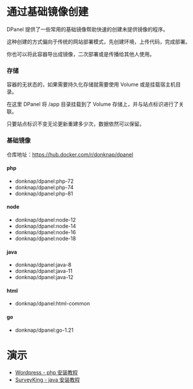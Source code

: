 # 通过基础镜像创建

DPanel 提供了一些常用的基础镜像帮助快速的创建未提供镜像的程序。

这种创建的方式偏向于传统的网站部署模式，先创建环境，上传代码，完成部署。

你也可以将此容器导出成镜像，二次部署或是传播给其他人使用。


### 存储

容器的无状态的，如果需要持久化存储就需要使用 Volume 或是挂载宿主机目录。

在这里 DPanel 将 /app 目录挂载到了 Volume 存储上，并与站点标识进行了关联。

只要站点标识不变无论更新重建多少次，数据依然可以保留。

### 基础镜像

仓库地址：https://hub.docker.com/r/donknap/dpanel

#### php

- donknap/dpanel:php-72
- donknap/dpanel:php-74
- donknap/dpanel:php-81

#### node

- donknap/dpanel:node-12
- donknap/dpanel:node-14
- donknap/dpanel:node-16
- donknap/dpanel:node-18

#### java

- donknap/dpanel:java-8
- donknap/dpanel:java-11
- donknap/dpanel:java-12

#### html

- donknap/dpanel:html-common

#### go

- donknap/dpanel:go-1.21


# 演示

- [Wordpress - php 安装教程](/zh-cn/manual/container-create-image-php)
- [SurveyKing - java 安装教程](/zh-cn/manual/container-create-image-java)